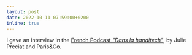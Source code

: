```yaml
---
layout: post
date: 2022-10-11 07:59:00+0200
inline: true
---
```


I gave an interview in the [French Podcast _"Dans la handitech"_](https://smartlink.ausha.co/penser-repenser-le-quotidien-des-citoyens-de-demain-by-paris-co/5-partie-2-l-innovation-dans-la-handitech-et-au-dela-avec-sylvain-chevallier-professeur-associe-au-lisv), by Julie Preciat and Paris&Co.

